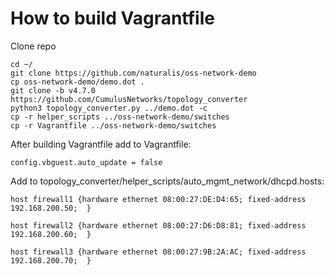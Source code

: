 # How to build Vagrantfile

Clone repo

    cd ~/
    git clone https://github.com/naturalis/oss-network-demo
    cp oss-network-demo/demo.dot .
    git clone -b v4.7.0 https://github.com/CumulusNetworks/topology_converter
    python3 topology_converter.py ../demo.dot -c
    cp -r helper_scripts ../oss-network-demo/switches
    cp -r Vagrantfile ../oss-network-demo/switches
 
After building Vagrantfile add to Vagrantfile:

    config.vbguest.auto_update = false

Add to topology_converter/helper_scripts/auto_mgmt_network/dhcpd.hosts:

    host firewall1 {hardware ethernet 08:00:27:DE:D4:65; fixed-address 192.168.200.50;  } 

    host firewall2 {hardware ethernet 08:00:27:D6:D8:81; fixed-address 192.168.200.60;  } 

    host firewall3 {hardware ethernet 08:00:27:9B:2A:AC; fixed-address 192.168.200.70;  } 



